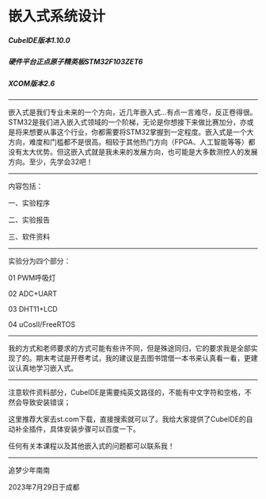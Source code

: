# 嵌入式系统设计
##### CubeIDE版本1.10.0

##### 硬件平台正点原子精英板STM32F103ZET6

##### XCOM版本2.6

------

嵌入式是我们专业未来的一个方向，近几年嵌入式...有点一言难尽，反正卷得很。STM32是我们进入嵌入式领域的一个阶梯，无论是你想接下来做比赛加分，亦或是将来想要从事这个行业，你都需要将STM32掌握到一定程度。嵌入式是一个大方向，难度和门槛都不是很高。相较于其他热门方向（FPGA、人工智能等等）都没有太大优势。但这嵌入式就是我未来的发展方向，也可能是大多数测控人的发展方向。至少，先学会32吧！

------

内容包括：

一、实验程序

二、实验报告

三、软件资料

------

实验分为四个部分：

01 PWM呼吸灯

02 ADC+UART

03 DHT11+LCD

04 uCosII/FreeRTOS

------

我的方式和老师要求的方式可能有些许不同，但是殊途同归，它的要求我是全部实现了的。期末考试是开卷考试，我的建议是去图书馆借一本书来认真看一看，更建议认真地学习嵌入式。

------

注意软件资料部分，CubeIDE是需要纯英文路径的，不能有中文字符和空格，不然会导致安装错误；

这里推荐大家去st.com下载，直接搜索就可以了。我给大家提供了CubeIDE的自动补全插件，具体安装步骤可以百度一下。

任何有关本课程以及其他嵌入式的问题都可以联系我！

------

追梦少年南南

2023年7月29日于成都


